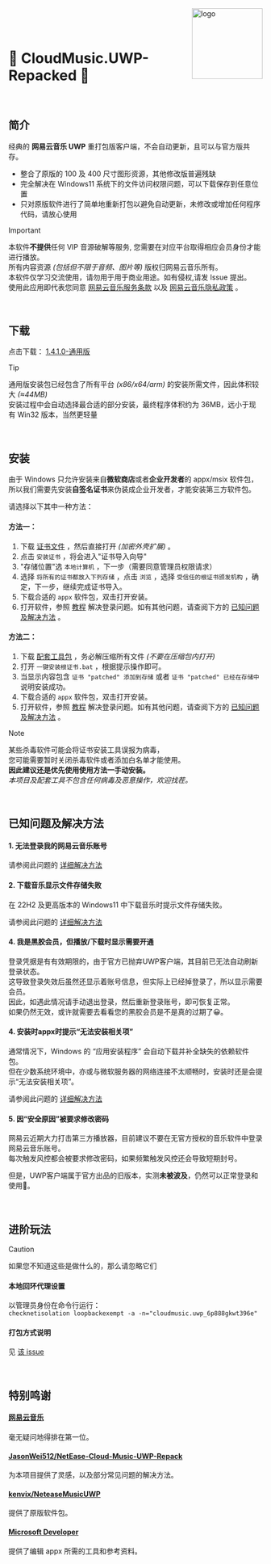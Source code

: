 <img src="https://user-images.githubusercontent.com/26399680/47980314-0e3f1700-e102-11e8-8857-e3436ecc8beb.png" alt="logo" width="140" height="140" align="right" />

### &nbsp;

# 🎼 CloudMusic.UWP-Repacked 🚀

&nbsp;

## 简介

经典的 **网易云音乐 UWP** 重打包版客户端，不会自动更新，且可以与官方版共存。

-  整合了原版的 100 及 400 尺寸图形资源，其他修改版普遍残缺
-  完全解决在 Windows11 系统下的文件访问权限问题，可以下载保存到任意位置
-  只对原版软件进行了简单地重新打包以避免自动更新，未修改或增加任何程序代码，请放心使用

> [!IMPORTANT]
> 本软件**不提供**任何 VIP 音源破解等服务, 您需要在对应平台取得相应会员身份才能进行播放。<br />
> 所有内容资源 _(包括但不限于音频、图片等)_ 版权归网易云音乐所有。<br />
> 本软件仅学习交流使用，请勿用于用于商业用途。如有侵权,请发 Issue 提出。<br />
> 使用此应用即代表您同意 [网易云音乐服务条款](https://st.music.163.com/official-terms/service) 以及 [网易云音乐隐私政策](https://st.music.163.com/official-terms/privacy) 。

&nbsp;

## 下载

点击下载：&nbsp;[1.4.1.0-通用版](../../raw/main/CloudMusic.UWP-1.4.1.0_Repacked_universal.AppxBundle)

> [!TIP]
> 通用版安装包已经包含了所有平台 _(x86/x64/arm)_ 的安装所需文件，因此体积较大 _(&asymp;44MB)_ <br />
> 安装过程中会自动选择最合适的部分安装，最终程序体积约为 36MB，远小于现有 Win32 版本，当然更轻量

&nbsp;

## 安装

由于 Windows 只允许安装来自**微软商店**或者**企业开发者**的 appx/msix 软件包，<br />
所以我们需要先安装**自签名证书**来伪装成企业开发者，才能安装第三方软件包。

请选择以下其中一种方法：

#### 方法一：

1. 下载 [证书文件](https://github.com/exp-3/CloudMusic.UWP-Tools/raw/main/data/3.cer) ，然后直接打开 _(加密外壳扩展)_ 。
2. 点击 `安装证书` ，将会进入"证书导入向导"
3. "存储位置"选 `本地计算机` ，下一步（需要同意管理员权限请求）
4. 选择 `将所有的证书都放入下列存储` ，点击 `浏览` ，选择 `受信任的根证书颁发机构` ，确定，下一步，继续完成证书导入。
5. 下载合适的 `appx` 软件包，双击打开安装。
6. 打开软件，参照 [教程](assets/login.md) 解决登录问题。如有其他问题，请查阅下方的 [已知问题及解决方法](#已知问题及解决方法) 。

#### 方法二：

1. 下载 [配套工具包](https://github.com/exp-3/CloudMusic.UWP-Tools/archive/refs/heads/main.zip) ，务必解压缩所有文件 _(不要在压缩包内打开)_
2. 打开 `一键安装根证书.bat` ，根据提示操作即可。
3. 当显示内容包含 `证书 "patched" 添加到存储` 或者 `证书 "patched" 已经在存储中` 说明安装成功。
4. 下载合适的 `appx` 软件包，双击打开安装。
5. 打开软件，参照 [教程](assets/login.md) 解决登录问题。如有其他问题，请查阅下方的 [已知问题及解决方法](#已知问题及解决方法) 。

> [!NOTE]
> 某些杀毒软件可能会将证书安装工具误报为病毒，<br />
> 您可能需要暂时关闭杀毒软件或者添加白名单才能使用。<br />
> **因此建议还是优先使用使用方法一手动安装。**<br />
> *本项目及配套工具不包含任何病毒及恶意操作，欢迎找茬。*

&nbsp;

## 已知问题及解决方法

#### 1. 无法登录我的网易云音乐账号
 请参阅此问题的 [详细解决方法](assets/login.md)

#### 2. 下载音乐显示文件存储失败
 在 22H2 及更高版本的 Windows11 中下载音乐时提示文件存储失败。
 
 请参阅此问题的 [详细解决方法](assets/storage.md)

#### 4. 我是黑胶会员，但播放/下载时显示需要开通
 登录凭据是有有效期限的，由于官方已抛弃UWP客户端，其目前已无法自动刷新登录状态。<br>
 这导致登录失效后虽然还显示着账号信息，但实际上已经掉登录了，所以显示需要会员。<br>
 因此，如遇此情况请手动退出登录，然后重新登录账号，即可恢复正常。<br>
 如果仍然无效，或许就需要去看看您的黑胶会员是不是真的过期了😀。<br>

#### 4. 安装时appx时提示“无法安装相关项”
 通常情况下，Windows 的 “应用安装程序” 会自动下载并补全缺失的依赖软件包。<br>
 但在少数系统环境中，亦或与微软服务器的网络连接不太顺畅时，安装时还是会提示“无法安装相关项”。
 
 请参阅此问题的 [详细解决方法](assets/dependency.md)

#### 5. 因“安全原因”被要求修改密码
 网易云近期大力打击第三方播放器，目前建议不要在无官方授权的音乐软件中登录网易云音乐账号。<br>
 每次触发风控都会被要求修改密码，如果频繁触发风控还会导致短期封号。
 
 但是，UWP客户端属于官方出品的旧版本，实测**未被波及**，仍然可以正常登录和使用🥰。

&nbsp;

## 进阶玩法

> [!CAUTION]
> 如果您不知道这些是做什么的，那么请忽略它们

#### 本地回环代理设置
以管理员身份在命令行运行：<br>
`checknetisolation loopbackexempt -a -n="cloudmusic.uwp_6p888gkwt396e"`

#### 打包方式说明
见 [该 issue](https://github.com/JasonWei512/NetEase-Cloud-Music-UWP-Repack/issues/3#issuecomment-636415035)

&nbsp;

## 特别鸣谢

#### [网易云音乐](https://music.163.com/)
毫无疑问地得排在第一位。

#### [JasonWei512/NetEase-Cloud-Music-UWP-Repack](https://github.com/JasonWei512/NetEase-Cloud-Music-UWP-Repack)
为本项目提供了灵感，以及部分常见问题的解决方法。

#### [kenvix/NeteaseMusicUWP](https://github.com/kenvix/NeteaseMusicUWP)
提供了原版软件包。

#### [Microsoft Developer](https://developer.microsoft.com/zh-cn/)
提供了编辑 appx 所需的工具和参考资料。
